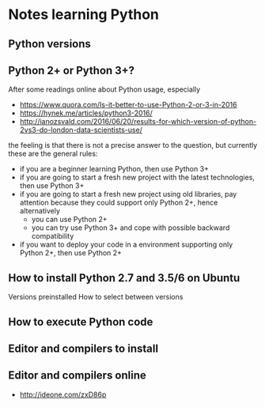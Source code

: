 
# Notes learning Python

## Python versions


## Python 2+ or Python 3+?

After some readings online about Python usage, especially 

* https://www.quora.com/Is-it-better-to-use-Python-2-or-3-in-2016
* https://hynek.me/articles/python3-2016/
* http://ianozsvald.com/2016/06/20/results-for-which-version-of-python-2vs3-do-london-data-scientists-use/

the feeling is that there is not a precise answer to the question, but currently these are the general rules:

- if you are a beginner learning Python, then use Python 3+
- if you are going to start a fresh new project with the latest technologies, then use Python 3+
- if you are going to start a fresh new project using old libraries, pay attention because they could support only Python 2+, hence alternatively
  - you can use Python 2+
  - you can try use Python 3+ and cope with possible backward compatibility
- if you want to deploy your code in a environment supporting only Python 2+, then use Python 2+

## How to install Python 2.7 and 3.5/6 on Ubuntu
Versions preinstalled
How to select between versions

## How to execute Python code

## Editor and compilers to install


## Editor and compilers online 

* http://ideone.com/zxD86p


